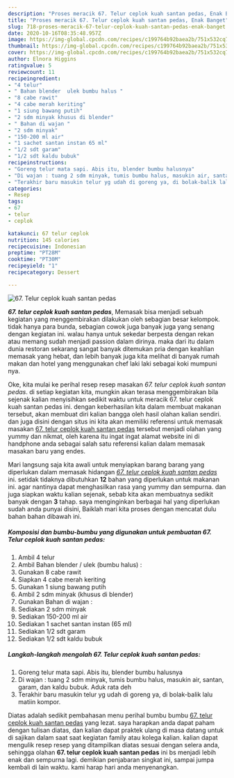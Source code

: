 ```yaml
---
description: "Proses meracik 67. Telur ceplok kuah santan pedas, Enak Banget"
title: "Proses meracik 67. Telur ceplok kuah santan pedas, Enak Banget"
slug: 718-proses-meracik-67-telur-ceplok-kuah-santan-pedas-enak-banget
date: 2020-10-16T08:35:48.957Z
image: https://img-global.cpcdn.com/recipes/c199764b92baea2b/751x532cq70/67-telur-ceplok-kuah-santan-pedas-foto-resep-utama.jpg
thumbnail: https://img-global.cpcdn.com/recipes/c199764b92baea2b/751x532cq70/67-telur-ceplok-kuah-santan-pedas-foto-resep-utama.jpg
cover: https://img-global.cpcdn.com/recipes/c199764b92baea2b/751x532cq70/67-telur-ceplok-kuah-santan-pedas-foto-resep-utama.jpg
author: Elnora Higgins
ratingvalue: 5
reviewcount: 11
recipeingredient:
- "4 telur"
- " Bahan blender  ulek bumbu halus "
- "8 cabe rawit"
- "4 cabe merah keriting"
- "1 siung bawang putih"
- "2 sdm minyak khusus di blender"
- " Bahan di wajan "
- "2 sdm minyak"
- "150-200 ml air"
- "1 sachet santan instan 65 ml"
- "1/2 sdt garam"
- "1/2 sdt kaldu bubuk"
recipeinstructions:
- "Goreng telur mata sapi. Abis itu, blender bumbu halusnya"
- "Di wajan : tuang 2 sdm minyak, tumis bumbu halus, masukin air, santan, garam, dan kaldu bubuk. Aduk rata deh"
- "Terakhir baru masukin telur yg udah di goreng ya, di bolak-balik lalu matiin kompor."
categories:
- Resep
tags:
- 67
- telur
- ceplok

katakunci: 67 telur ceplok 
nutrition: 145 calories
recipecuisine: Indonesian
preptime: "PT28M"
cooktime: "PT30M"
recipeyield: "1"
recipecategory: Dessert

---
```



![67. Telur ceplok kuah santan pedas](https://img-global.cpcdn.com/recipes/c199764b92baea2b/751x532cq70/67-telur-ceplok-kuah-santan-pedas-foto-resep-utama.jpg)

<b><i>67. telur ceplok kuah santan pedas</i></b>, Memasak bisa menjadi sebuah kegiatan yang menggembirakan dilakukan oleh sebagian besar kelompok. tidak hanya para bunda, sebagian cowok juga banyak juga yang senang dengan kegiatan ini. walau hanya untuk sekedar berpesta dengan rekan atau memang sudah menjadi passion dalam dirinya. maka dari itu dalam dunia restoran sekarang sangat banyak ditemukan pria dengan keahlian memasak yang hebat, dan lebih banyak juga kita melihat di banyak rumah makan dan hotel yang menggunakan chef laki laki sebagai koki mumpuni nya.



Oke, kita mulai ke perihal resep resep masakan <i>67. telur ceplok kuah santan pedas</i>. di setiap kegiatan kita, mungkin akan terasa menggembirakan bila sejenak kalian menyisihkan sedikit waktu untuk meracik 67. telur ceplok kuah santan pedas ini. dengan keberhasilan kita dalam membuat makanan tersebut, akan membuat diri kalian bangga oleh hasil olahan kalian sendiri. dan juga disini dengan situs ini kita akan memiliki referensi untuk memasak masakan <u>67. telur ceplok kuah santan pedas</u> tersebut menjadi olahan yang yummy dan nikmat, oleh karena itu ingat ingat alamat website ini di handphone anda sebagai salah satu referensi kalian dalam memasak masakan baru yang endes.


Mari langsung saja kita awali untuk menyiapkan barang barang yang diperlukan dalam memasak hidangan <u><i>67. telur ceplok kuah santan pedas</i></u> ini. setidak tidaknya dibutuhkan <b>12</b> bahan yang diperlukan untuk makanan ini. agar nantinya dapat menghasilkan rasa yang yummy dan sempurna. dan juga siapkan waktu kalian sejenak, sebab kita akan membuatnya sedikit banyak dengan <b>3</b> tahap. saya menginginkan berbagai hal yang diperlukan sudah anda punyai disini, Baiklah mari kita proses dengan mencatat dulu bahan bahan dibawah ini.

<!--inarticleads1-->

##### Komposisi dan bumbu-bumbu yang digunakan untuk pembuatan 67. Telur ceplok kuah santan pedas:

1. Ambil 4 telur
1. Ambil  Bahan blender / ulek (bumbu halus) :
1. Gunakan 8 cabe rawit
1. Siapkan 4 cabe merah keriting
1. Gunakan 1 siung bawang putih
1. Ambil 2 sdm minyak (khusus di blender)
1. Gunakan  Bahan di wajan :
1. Sediakan 2 sdm minyak
1. Sediakan 150-200 ml air
1. Sediakan 1 sachet santan instan (65 ml)
1. Sediakan 1/2 sdt garam
1. Sediakan 1/2 sdt kaldu bubuk




<!--inarticleads2-->

##### Langkah-langkah mengolah 67. Telur ceplok kuah santan pedas:

1. Goreng telur mata sapi. Abis itu, blender bumbu halusnya
1. Di wajan : tuang 2 sdm minyak, tumis bumbu halus, masukin air, santan, garam, dan kaldu bubuk. Aduk rata deh
1. Terakhir baru masukin telur yg udah di goreng ya, di bolak-balik lalu matiin kompor.




Diatas adalah sedikit pembahasan menu perihal bumbu bumbu <u>67. telur ceplok kuah santan pedas</u> yang lezat. saya harapkan anda dapat paham dengan tulisan diatas, dan kalian dapat praktek ulang di masa datang untuk di sajikan dalam saat saat kegiatan family atau kolega kalian. kalian dapat mengulik resep resep yang ditampilkan diatas sesuai dengan selera anda, sehingga olahan <b>67. telur ceplok kuah santan pedas</b> ini bs menjadi lebih enak dan sempurna lagi. demikian penjabaran singkat ini, sampai jumpa kembali di lain waktu. kami harap hari anda menyenangkan.
